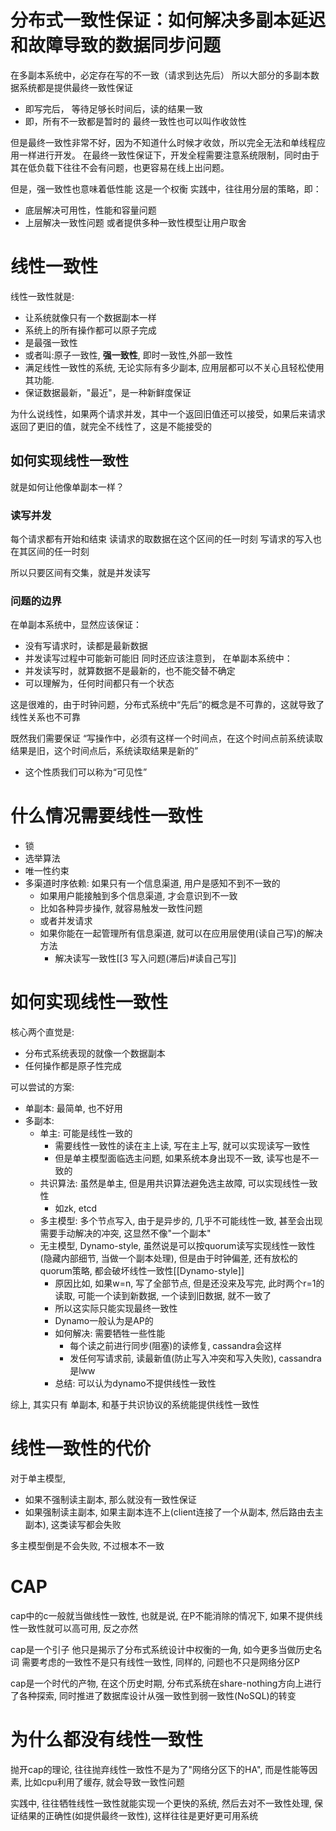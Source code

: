 
# 分布式一致性保证：如何解决多副本延迟和故障导致的数据同步问题
在多副本系统中，必定存在写的不一致（请求到达先后）
所以大部分的多副本数据系统都是提供最终一致性保证
- 即写完后， 等待足够长时间后，读的结果一致
- 即，所有不一致都是暂时的
最终一致性也可以叫作收敛性

但是最终一致性非常不好，因为不知道什么时候才收敛，所以完全无法和单线程应用一样进行开发。
在最终一致性保证下，开发全程需要注意系统限制，同时由于其在低负载下往往不会有问题，也更容易在线上出问题。

但是，强一致性也意味着低性能
这是一个权衡
实践中，往往用分层的策略，即：
- 底层解决可用性，性能和容量问题
- 上层解决一致性问题
或者提供多种一致性模型让用户取舍

# 线性一致性
线性一致性就是:
- 让系统就像只有一个数据副本一样
- 系统上的所有操作都可以原子完成
- 是最强一致性
- 或者叫:原子一致性, **强一致性**, 即时一致性,外部一致性
- 满足线性一致性的系统, 无论实际有多少副本, 应用层都可以不关心且轻松使用其功能.
- 保证数据最新，"最近"，是一种新鲜度保证

为什么说线性，如果两个请求并发，其中一个返回旧值还可以接受，如果后来请求返回了更旧的值，就完全不线性了，这是不能接受的

## 如何实现线性一致性

就是如何让他像单副本一样？

### 读写并发

每个请求都有开始和结束
读请求的取数据在这个区间的任一时刻
写请求的写入也在其区间的任一时刻

所以只要区间有交集，就是并发读写

### 问题的边界

在单副本系统中，显然应该保证：
- 没有写请求时，读都是最新数据
- 并发读写过程中可能新可能旧
同时还应该注意到， 在单副本系统中：
- 并发读写时，就算数据不是最新的，也不能交替不确定
- 可以理解为，任何时间都只有一个状态

这是很难的，由于时钟问题，分布式系统中“先后”的概念是不可靠的，这就导致了线性关系也不可靠

既然我们需要保证
“写操作中，必须有这样一个时间点，在这个时间点前系统读取结果是旧，这个时间点后，系统读取结果是新的”
- 这个性质我们可以称为“可见性”


# 什么情况需要线性一致性

- 锁
- 选举算法
- 唯一性约束
- 多渠道时序依赖: 如果只有一个信息渠道, 用户是感知不到不一致的
	- 如果用户能接触到多个信息渠道, 才会意识到不一致
	- 比如各种异步操作, 就容易触发一致性问题
	- 或者并发请求
	- 如果你能在一起管理所有信息渠道, 就可以在应用层使用(读自己写)的解决方法
		- 解决读写一致性[[3 写入问题(滞后)#读自己写]]

# 如何实现线性一致性

核心两个直觉是:
- 分布式系统表现的就像一个数据副本
- 任何操作都是原子性完成

可以尝试的方案:
- 单副本: 最简单, 也不好用
- 多副本:
	- 单主: 可能是线性一致的
		- 需要线性一致性的读在主上读, 写在主上写, 就可以实现读写一致性
		- 但是单主模型面临选主问题, 如果系统本身出现不一致, 读写也是不一致的
	- 共识算法: 虽然是单主, 但是用共识算法避免选主故障, 可以实现线性一致性
		- 如zk, etcd
	- 多主模型: 多个节点写入, 由于是异步的, 几乎不可能线性一致, 甚至会出现需要手动解决的冲突, 这显然不像"一个副本"
	- 无主模型, Dynamo-style, 虽然说是可以按quorum读写实现线性一致性(隐藏内部细节, 当做一个副本处理), 但是由于时钟偏差, 还有放松的quorum策略, 都会破坏线性一致性[[Dynamo-style]]
		- 原因比如, 如果w=n, 写了全部节点, 但是还没来及写完, 此时两个r=1的读取, 可能一个读到新数据, 一个读到旧数据, 就不一致了
		- 所以这实际只能实现最终一致性
		- Dynamo一般认为是AP的
		- 如何解决: 需要牺牲一些性能
			- 每个读之前进行同步(阻塞)的读修复, cassandra会这样
			- 发任何写请求前, 读最新值(防止写入冲突和写入失败), cassandra是lww
		- 总结: 可以认为dynamo不提供线性一致性

综上, 其实只有 单副本, 和基于共识协议的系统能提供线性一致性

# 线性一致性的代价

对于单主模型, 
- 如果不强制读主副本, 那么就没有一致性保证
- 如果强制读主副本, 如果主副本连不上(client连接了一个从副本, 然后路由去主副本), 这类读写都会失败

多主模型倒是不会失败, 不过根本不一致

# CAP

cap中的c一般就当做线性一致性, 也就是说, 在P不能消除的情况下, 如果不提供线性一致性就可以高可用, 反之亦然

cap是一个引子 他只是揭示了分布式系统设计中权衡的一角, 如今更多当做历史名词
需要考虑的一致性不是只有线性一致性, 同样的, 问题也不只是网络分区P

cap是一个时代的产物, 在这个历史时期, 分布式系统在share-nothing方向上进行了各种探索, 同时推进了数据库设计从强一致性到弱一致性(NoSQL)的转变

# 为什么都没有线性一致性

抛开cap的理论, 往往抛弃线性一致性不是为了"网络分区下的HA", 而是性能等因素, 比如cpu利用了缓存, 就会导致一致性问题

实践中, 往往牺牲线性一致性就能实现一个更快的系统, 然后去对不一致性处理, 保证结果的正确性(如提供最终一致性), 这样往往是更好更可用系统


